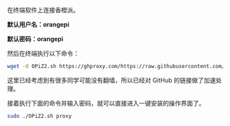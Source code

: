 在终端软件上连接香橙派。

**默认用户名：orangepi**

**默认密码：orangepi**

然后在终端执行以下命令：

```bash
wget -O OPiZ2.sh https://ghproxy.com/https://raw.githubusercontent.com/zhengxinyu13/OPizero2_One-click_script/main/OPiZ2.sh && chmod +x OPiZ2.sh
```

这里已经考虑到有很多同学可能没有翻墙，所以已经对 GitHub 的链接做了加速处理。

接着执行下面的命令并输入密码，就可以直接进入一键安装的操作界面了。

```bash
sudo ./OPiZ2.sh proxy
```